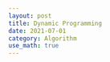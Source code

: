 ```yaml
---
layout: post
title: Dynamic Programming
date: 2021-07-01
category: Algorithm
use_math: true
---
```


